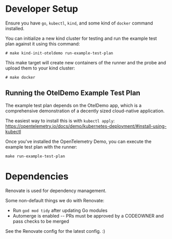 # Developer Setup

Ensure you have `go`, `kubectl`, `kind`, and some kind of `docker` command installed.

You can initialize a new kind cluster for testing and run the example test plan against it using this command:
```Console
# make kind-init-oteldemo run-example-test-plan
```

This make target will create new containers of the runner and the probe and upload them to your kind cluster:
```Console
# make docker
```

## Running the OtelDemo Example Test Plan
The example test plan depends on the OtelDemo app, which is a comprehensive demonstration of a decently sized cloud-native application.

The easiest way to install this is with `kubectl apply`:
https://opentelemetry.io/docs/demo/kubernetes-deployment/#install-using-kubectl

Once you've installed the OpenTelemetry Demo, you can execute the example test plan with the runner:
```
make run-example-test-plan
```
# Dependencies
Renovate is used for dependency management.

Some non-default things we do with Renovate:
- Run `god mod tidy` after updating Go modules
- Automerge is enabled -- PRs must be approved by a CODEOWNER and pass checks to be merged

See the Renovate config for the latest config. :)
